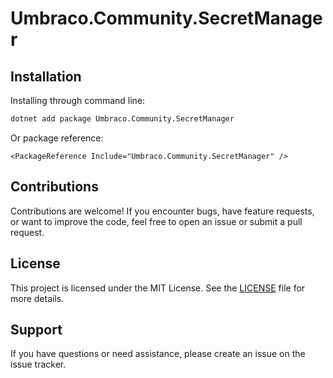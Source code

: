 # Umbraco.Community.SecretManager

## Installation

Installing through command line:

```bash
dotnet add package Umbraco.Community.SecretManager
```

Or package reference: 

```
<PackageReference Include="Umbraco.Community.SecretManager" />
```

## Contributions
Contributions are welcome! If you encounter bugs, have feature requests, or want to improve the code, feel free to open an issue or submit a pull request.

## License
This project is licensed under the MIT License. See the [LICENSE](LICENSE) file for more details.

## Support
If you have questions or need assistance, please create an issue on the issue tracker.
